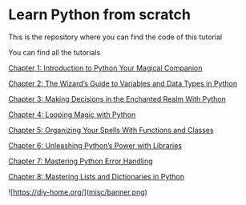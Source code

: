 # Learn Python from scratch
This is the repository where you can find the code of this tutorial

You can find all the tutorials

[Chapter 1: Introduction to Python Your Magical Companion](https://diy-home.org/introduction-to-python-your-magical-companion/)

[Chapter 2: The Wizard’s Guide to Variables and Data Types in Python](https://diy-home.org/the-wizards-guide-to-variables-and-data-types-in-python/)

[Chapter 3: Making Decisions in the Enchanted Realm With Python](https://diy-home.org/making-decisions-in-the-enchanted-realm-with-python/)

[Chapter 4: Looping Magic with Python](https://diy-home.org/looping-magic-with-python/)

[Chapter 5: Organizing Your Spells With Functions and Classes](https://diy-home.org/organizing-your-spells-with-functions-and-classes/)

[Chapter 6: Unleashing Python’s Power with Libraries](https://diy-home.org/unleashing-pythons-power-with-libraries/)

[Chapter 7: Mastering Python Error Handling](https://diy-home.org/mastering-python-error-handling/)

[Chapter 8: Mastering Lists and Dictionaries in Python](https://diy-home.org/mastering-lists-and-dictionaries-in-python/)

![https://diy-home.org/](misc/banner.png)
